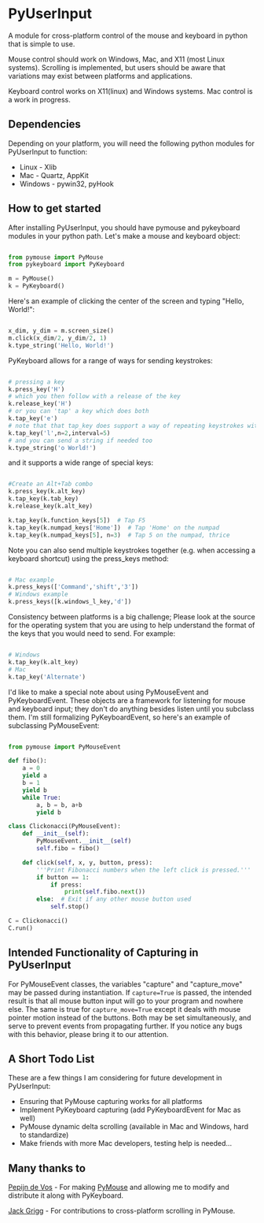 PyUserInput
===========

A module for cross-platform control of the mouse and keyboard in python that is
simple to use.

Mouse control should work on Windows, Mac, and X11 (most Linux systems).
Scrolling is implemented, but users should be aware that variations may
exist between platforms and applications.

Keyboard control works on X11(linux) and Windows systems. Mac control is a work
in progress.

Dependencies
------------

Depending on your platform, you will need the following python modules for
PyUserInput to function:

  * Linux - Xlib
  * Mac - Quartz, AppKit
  * Windows - pywin32, pyHook

How to get started
------------------

After installing PyUserInput, you should have pymouse and pykeyboard modules in
your python path. Let's make a mouse and keyboard object:

```python

from pymouse import PyMouse
from pykeyboard import PyKeyboard

m = PyMouse()
k = PyKeyboard()
```

Here's an example of clicking the center of the screen and typing "Hello, World!":

```python

x_dim, y_dim = m.screen_size()
m.click(x_dim/2, y_dim/2, 1)
k.type_string('Hello, World!')
```

PyKeyboard allows for a range of ways for sending keystrokes:

```python

# pressing a key
k.press_key('H')
# which you then follow with a release of the key
k.release_key('H')
# or you can 'tap' a key which does both
k.tap_key('e')
# note that that tap_key does support a way of repeating keystrokes with a interval time between each
k.tap_key('l',n=2,interval=5)
# and you can send a string if needed too
k.type_string('o World!')
```


and it supports a wide range of special keys:

```python

#Create an Alt+Tab combo
k.press_key(k.alt_key)
k.tap_key(k.tab_key)
k.release_key(k.alt_key)

k.tap_key(k.function_keys[5])  # Tap F5
k.tap_key(k.numpad_keys['Home'])  # Tap 'Home' on the numpad
k.tap_key(k.numpad_keys[5], n=3)  # Tap 5 on the numpad, thrice
```

Note you can also send multiple keystrokes together (e.g. when accessing a keyboard shortcut) using the press_keys method:

```python

# Mac example
k.press_keys(['Command','shift','3'])
# Windows example
k.press_keys([k.windows_l_key,'d'])
```

Consistency between platforms is a big challenge; Please look at the source for the operating system that you are using to help understand the format of the keys that you would need to send. For example:

```python

# Windows
k.tap_key(k.alt_key)
# Mac
k.tap_key('Alternate')
```

I'd like to make a special note about using PyMouseEvent and PyKeyboardEvent.
These objects are a framework for listening for mouse and keyboard input; they
don't do anything besides listen until you subclass them. I'm still formalizing
PyKeyboardEvent, so here's an example of subclassing PyMouseEvent:

```python

from pymouse import PyMouseEvent

def fibo():
    a = 0
    yield a
    b = 1
    yield b
    while True:
        a, b = b, a+b
        yield b

class Clickonacci(PyMouseEvent):
    def __init__(self):
        PyMouseEvent.__init__(self)
        self.fibo = fibo()

    def click(self, x, y, button, press):
        '''Print Fibonacci numbers when the left click is pressed.'''
        if button == 1:
            if press:
                print(self.fibo.next())
        else:  # Exit if any other mouse button used
            self.stop()

C = Clickonacci()
C.run()
```

Intended Functionality of Capturing in PyUserInput
--------------------------------------------------

For PyMouseEvent classes, the variables "capture" and "capture_move" may be
passed during instantiation. If `capture=True` is passed, the intended result
is that all mouse button input will go to your program and nowhere else. The
same is true for `capture_move=True` except it deals with mouse pointer motion
instead of the buttons. Both may be set simultaneously, and serve to prevent
events from propagating further. If you notice any bugs with this behavior,
please bring it to our attention.

A Short Todo List
-----------------

These are a few things I am considering for future development in
PyUserInput:

 * Ensuring that PyMouse capturing works for all platforms
 * Implement PyKeyboard capturing (add PyKeyboardEvent for Mac as well)
 * PyMouse dynamic delta scrolling (available in Mac and Windows, hard to standardize)
 * Make friends with more Mac developers, testing help is needed...


Many thanks to
--------------

[Pepijn de Vos](https://github.com/pepijndevos) - For making
[PyMouse](https://github.com/pepijndevos/PyMouse) and allowing me to modify
and distribute it along with PyKeyboard.

[Jack Grigg](https://github.com/pythonian4000) - For contributions to
cross-platform scrolling in PyMouse.
